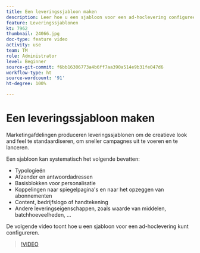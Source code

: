```yaml
---
title: Een leveringssjabloon maken
description: Leer hoe u een sjabloon voor een ad-hoclevering configureert.
feature: Leveringssjablonen
kt: 7962
thumbnail: 24066.jpg
doc-type: feature video
activity: use
team: TM
role: Administrator
level: Beginner
source-git-commit: f6bb16306773a4b6ff7aa390a514e9b31fe047d6
workflow-type: ht
source-wordcount: '91'
ht-degree: 100%

---
```



# Een leveringssjabloon maken

Marketingafdelingen produceren leveringssjablonen om de creatieve look and feel te standaardiseren, om sneller campagnes uit te voeren en te lanceren.

Een sjabloon kan systematisch het volgende bevatten:

* Typologieën
* Afzender en antwoordadressen
* Basisblokken voor personalisatie
* Koppelingen naar spiegelpagina&#39;s en naar het opzeggen van abonnementen
* Content, bedrijfslogo of handtekening
* Andere leveringseigenschappen, zoals waarde van middelen, batchhoeveelheden, ...

De volgende video toont hoe u een sjabloon voor een ad-hoclevering kunt configureren.

>[!VIDEO](https://video.tv.adobe.com/v/24066?quality=12)
